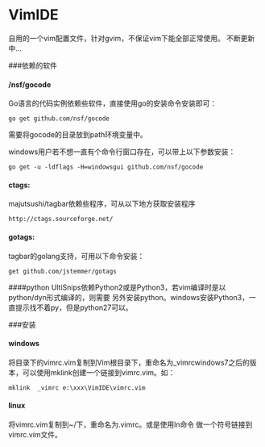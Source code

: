 VimIDE
======

自用的一个vim配置文件，针对gvim，不保证vim下能全部正常使用。
不断更新中...

###依赖的软件

#### /nsf/gocode
Go语言的代码实例依赖些软件，直接使用go的安装命令安装即可：

    go get github.com/nsf/gocode

需要将gocode的目录放到path环境变量中。

windows用户若不想一直有个命令行窗口存在，可以带上以下参数安装：

    go get -u -ldflags -H=windowsgui github.com/nsf/gocode

#### ctags:
majutsushi/tagbar依赖些程序，可从以下地方获取安装程序

    http://ctags.sourceforge.net/

#### gotags:
tagbar的golang支持，可用以下命令安装：

    get github.com/jstemmer/gotags

####python
UltiSnips依赖Python2或是Python3，若vim编译时是以python/dyn形式编译的，则需要
另外安装python。windows安装Python3，一直提示找不着py，但是python27可以。

###安装

#### windows
将目录下的vimrc.vim复制到Vim根目录下，重命名为_vimrcwindows7之后的版
本，可以使用mklink创建一个链接到vimrc.vim。如：

    mklink  _vimrc e:\xxx\VimIDE\vimrc.vim

#### linux
将vimrc.vim复制到~/下，重命名为.vimrc。或是使用ln命令
做一个符号链接到vimrc.vim文件。

